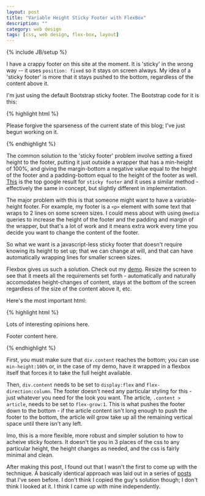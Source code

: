 ```yaml
---
layout: post
title: "Variable Height Sticky Footer with FlexBox"
description: ""
category: web design
tags: [css, web design, flex-box, layout]
---
```

{% include JB/setup %}

I have a crappy footer on this site at the moment. It is 'sticky' in the wrong way -- it uses `position: fixed` so it stays on screen always. My idea of a 'sticky footer' is more that it stays pushed to the bottom, regardless of the content above it. 

I'm just using the default Bootstrap sticky footer. The Bootstrap code for it is this:

{% highlight html %}
<nav class="navbar navbar-default navbar-fixed-bottom">
    <div class="container">
        <p>Please forgive the sparseness of the current state of this blog; I've just begun working on it.
        </p>
    </div>
</nav>
{% endhighlight %}

The common solution to the 'sticky footer' problem involve setting a fixed height to the footer, putting it just outside a wrapper that has a min-height of 100%, and giving the margin-bottom a negative value equal to the height of the footer and a padding-bottom equal to the height of the footer as well. [This](http://ryanfait.com/sticky-footer/) is the top google result for `sticky footer` and it uses a similar method - effectively the same in concept, but slightly different in implementation.

The major problem with this is that someone might want to have a variable-height footer. For example, my footer is a `<p>` element with some text that wraps to 2 lines on some screen sizes. I could mess about with using `@media` queries to increase the height of the footer and the padding and margin of the wrapper, but that's a lot of work and it means extra work every time you decide you want to change the content of the footer.

So what we want is a javascript-less sticky footer that doesn't require knowing its height to set up; that we can change at will, and that can have automatically wrapping lines for smaller screen sizes.

Flexbox gives us such a solution. Check out my [demo](/better-sticky-footer/). Resize the screen to see that it meets all the requirements set forth - automatically and naturally accomodates height-changes of content, stays at the bottom of the screen regardless of the size of the content above it, etc.

Here's the most important html:

{% highlight html %}
<div class="content">
	<article>
		<p>Lots of interesting opinions here.</p>
	</article>
	<nav class="footer">
		<p>Footer content here.</p>
	</nav>
</div>
{% endhighlight %}

First, you must make sure that `div.content` reaches the bottom; you can use `min-height:100%` or, in the case of my demo, have it wrapped in a flexbox itself that forces it to take the full height available.

Then, `div.content` needs to be set to `display:flex` and `flex-direction:column`. The footer doesn't need any particular styling for this - just whatever you need for the look you want. The article, `.content > article`, needs to be set to `flex-grow:1`. This is what pushes the footer down to the bottom - if the article content isn't long enough to push the footer to the bottom, the article will grow take up all the remaining vertical space until there isn't any left.

Imo, this is a more flexible, more robust and simpler solution to how to acheive sticky footers. It doesn't tie you in 3 places of the css to any particular height, the height changes as needed, and the css is fairly minimal and clean.

<aside>After making this post, I found out that I wasn't the first to come up with the technique. A basically identical approach was laid out in a series of <a href="http://philipwalton.github.io/solved-by-flexbox/demos/sticky-footer/">posts</a> that I've seen before. I don't think I copied the guy's solution though; I don't think I looked at it. I think I came up with mine independently.</aside>
